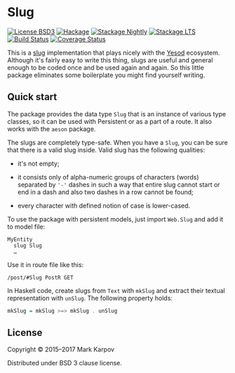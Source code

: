 # Slug

[![License BSD3](https://img.shields.io/badge/license-BSD3-brightgreen.svg)](http://opensource.org/licenses/BSD-3-Clause)
[![Hackage](https://img.shields.io/hackage/v/slug.svg?style=flat)](https://hackage.haskell.org/package/slug)
[![Stackage Nightly](http://stackage.org/package/slug/badge/nightly)](http://stackage.org/nightly/package/slug)
[![Stackage LTS](http://stackage.org/package/slug/badge/lts)](http://stackage.org/lts/package/slug)
[![Build Status](https://travis-ci.org/mrkkrp/slug.svg?branch=master)](https://travis-ci.org/mrkkrp/slug)
[![Coverage Status](https://coveralls.io/repos/mrkkrp/slug/badge.svg?branch=master&service=github)](https://coveralls.io/github/mrkkrp/slug?branch=master)

This is a [slug](https://en.wikipedia.org/wiki/Semantic_URL#Slug)
implementation that plays nicely with the [Yesod](http://www.yesodweb.com/)
ecosystem. Although it's fairly easy to write this thing, slugs are useful
and general enough to be coded once and be used again and again. So this
little package eliminates some boilerplate you might find yourself writing.

## Quick start

The package provides the data type `Slug` that is an instance of various
type classes, so it can be used with Persistent or as a part of a route. It
also works with the `aeson` package.

The slugs are completely type-safe. When you have a `Slug`, you can be sure
that there is a valid slug inside. Valid slug has the following qualities:

* it's not empty;

* it consists only of alpha-numeric groups of characters (words) separated
  by `'-'` dashes in such a way that entire slug cannot start or end in a
  dash and also two dashes in a row cannot be found;

* every character with defined notion of case is lower-cased.

To use the package with persistent models, just import `Web.Slug` and add it
to model file:

```
MyEntity
  slug Slug
  …
```

Use it in route file like this:

```
/post/#Slug PostR GET
```

In Haskell code, create slugs from `Text` with `mkSlug` and extract their
textual representation with `unSlug`. The following property holds:

```haskell
mkSlug = mkSlug >=> mkSlug . unSlug
```

## License

Copyright © 2015–2017 Mark Karpov

Distributed under BSD 3 clause license.
